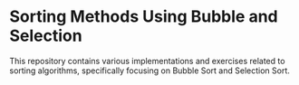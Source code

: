 # Sorting Methods Using Bubble and Selection
This repository contains various implementations and exercises related to sorting algorithms, specifically focusing on Bubble Sort and Selection Sort.
